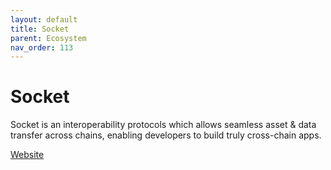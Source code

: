```yaml
---
layout: default
title: Socket
parent: Ecosystem
nav_order: 113
---
```

# Socket

Socket is an interoperability protocols which allows seamless asset & data transfer across chains, enabling developers to build truly cross-chain apps.

[Website](https://socket.tech/)